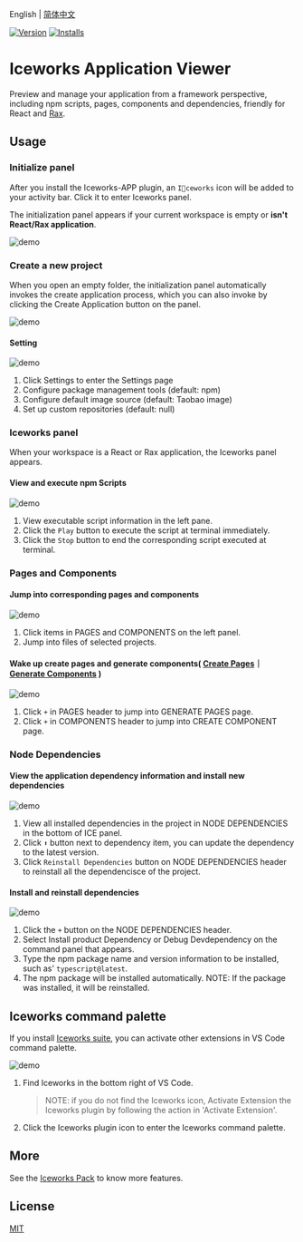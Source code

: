 English | [简体中文](./README.md)

[![Version](https://vsmarketplacebadge.apphb.com/version/iceworks-team.iceworks-app.svg)](https://marketplace.visualstudio.com/items?itemName=iceworks-team.iceworks-app)
[![Installs](https://vsmarketplacebadge.apphb.com/installs-short/iceworks-team.iceworks-app.svg)](https://marketplace.visualstudio.com/items?itemName=iceworks-team.iceworks-app)

# Iceworks Application Viewer

Preview and manage your application from a framework perspective, including npm scripts, pages, components and dependencies, friendly for React and [Rax](https://rax.js.org/).

## Usage

### Initialize panel

After you install the Iceworks-APP plugin, an `Iceworks` icon will be added to your activity bar. Click it to enter Iceworks panel.

The initialization panel appears if your current workspace is empty or **isn't React/Rax application**.

![demo](https://user-images.githubusercontent.com/56879942/87553484-8e928980-c6e5-11ea-8183-a6ba7f4eae95.gif)

### Create a new project

When you open an empty folder, the initialization panel automatically invokes the create application process, which you can also invoke by clicking the Create Application button on the panel.

![demo](https://user-images.githubusercontent.com/56879942/87407459-c4a41080-c5f4-11ea-882e-d198afc35413.png)

#### Setting

![demo](https://user-images.githubusercontent.com/56879942/87531798-d1903500-c6c4-11ea-9c6d-e19d6241c91a.gif)

1. Click Settings to enter the Settings page
2. Configure package management tools (default: npm)
3. Configure default image source (default: Taobao image)
4. Set up custom repositories (default: null)

### Iceworks panel

When your workspace is a React or Rax application, the Iceworks panel appears.

#### View and execute npm Scripts

![demo](https://user-images.githubusercontent.com/56879942/87393980-9f59d700-c5e1-11ea-9e07-0244926f54cc.gif)

1. View executable script information in the left pane.
2. Click the `Play` button to execute the script at terminal immediately.
3. Click the `Stop` button to end the corresponding script executed at terminal.

### Pages and Components

#### Jump into corresponding pages and components

![demo](https://user-images.githubusercontent.com/56879942/87393958-9963f600-c5e1-11ea-9c96-94fc10492577.gif)

1. Click items in PAGES and COMPONENTS on the left panel.
2. Jump into files of selected projects.

#### Wake up create pages and generate components( [Create Pages](https://marketplace.visualstudio.com/items?itemName=iceworks-team.iceworks-page-builder)｜[Generate Components](https://marketplace.visualstudio.com/items?itemName=iceworks-team.iceworks-component-builder) )

![demo](https://user-images.githubusercontent.com/56879942/87393958-9963f600-c5e1-11ea-9c96-94fc10492577.gif)

1. Click `+` in PAGES header to jump into GENERATE PAGES  page.
2. Click `+` in COMPONENTS header to jump into CREATE COMPONENT page.

### Node Dependencies

#### View the application dependency information and install new dependencies

![demo](https://user-images.githubusercontent.com/56879942/87393973-9cf77d00-c5e1-11ea-8baa-96c8c41229cf.gif)

1. View all  installed dependencies in the project in NODE DEPENDENCIES in the bottom of ICE panel.
2. Click `⬆` button next to dependency item,  you can update  the dependency to the latest version.
3. Click `Reinstall Dependencies` button on  NODE DEPENDENCIES header to reinstall all the dependencisce of the project.

#### Install and reinstall dependencies

![demo](https://user-images.githubusercontent.com/56879942/87393970-9bc65000-c5e1-11ea-9724-3bd47c4b21ed.gif)

1. Click the `+` button on the NODE DEPENDENCIES header.
2. Select Install product Dependency or Debug Devdependency on the command panel that appears.
3. Type the npm package name and version information to be installed, such as' `typescript@latest`.
4. The npm package will be installed automatically.
   NOTE: If the package was installed, it will be reinstalled.

## Iceworks command palette

If you install [Iceworks suite](https://marketplace.visualstudio.com/items?ItemName=iceWorks-team.iceWorks), you can activate other extensions in VS Code command palette.

![demo](https://user-images.githubusercontent.com/56879942/87544740-8d5b5f80-c6d9-11ea-85ff-bc31501911e1.gif)

1. Find Iceworks in the bottom right of VS Code.
    > NOTE: if you do not find the Iceworks icon, Activate Extension the Iceworks plugin by following the action in 'Activate Extension'.
2. Click the Iceworks plugin icon to enter the Iceworks command palette.

## More

See the [Iceworks Pack](https://marketplace.visualstudio.com/items?itemName=iceworks-team.iceworks) to know more features.

## License

[MIT](https://github.com/ice-lab/iceworks/blob/master/LICENSE)

